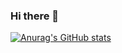 ### Hi there 👋

[![Anurag's GitHub stats](https://github-readme-stats.vercel.app/api?username=khaja13)](https://github.com/khaja13/github-readme-stats)
